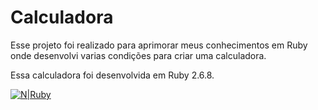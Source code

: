# Calculadora

Esse projeto foi realizado para aprimorar meus conhecimentos em Ruby onde desenvolvi varias condições para criar uma calculadora.

Essa calculadora foi desenvolvida em Ruby 2.6.8.

[![N|Ruby](https://img.shields.io/badge/Ruby-CC342D?style=for-the-badge&logo=ruby&logoColor=white)](https://www.ruby-lang.org/en/) 
